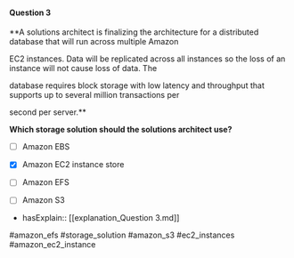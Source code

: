 #### Question  3


**A solutions architect is finalizing the architecture for a distributed database that will run across multiple Amazon

EC2 instances. Data will be replicated across all instances so the loss of an instance will not cause loss of data. The

database requires block storage with low latency and throughput that supports up to several million transactions per

second per server.**


**Which storage solution should the solutions architect use?**


- [ ] Amazon EBS


- [x] Amazon EC2 instance store


- [ ] Amazon EFS


- [ ] Amazon S3



- hasExplain:: [[explanation_Question  3.md]]

#amazon_efs #storage_solution #amazon_s3 #ec2_instances #amazon_ec2_instance 
